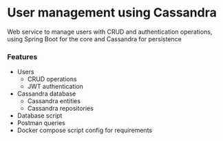 # User management using Cassandra
Web service to manage users with CRUD and authentication operations, using Spring Boot for the core and Cassandra for persistence

### Features
- Users
  * CRUD operations
  * JWT authentication
- Cassandra database
  * Cassandra entities
  * Cassandra repositories
- Database script
- Postman queries
- Docker compose script config for requirements

